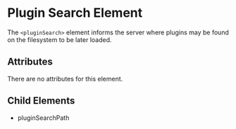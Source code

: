 # Plugin Search Element
The `<pluginSearch>` element informs the server where plugins may be found on the filesystem to be later loaded.

## Attributes
There are no attributes for this element.

## Child Elements
- pluginSearchPath
